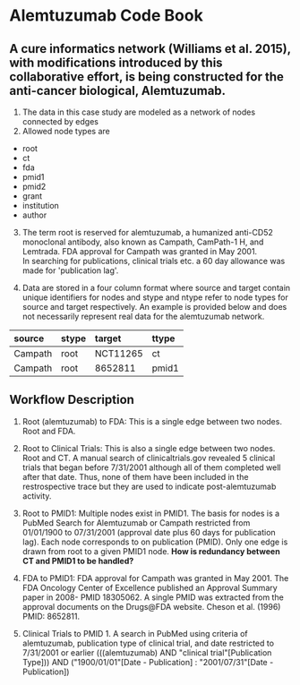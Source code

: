 #  Alemtuzumab Code Book

## A cure informatics network (Williams et al. 2015), with modifications introduced by this collaborative effort, is being constructed for the anti-cancer biological, Alemtuzumab. 

1. The data in this case study are modeled as a network of nodes connected by edges
2. Allowed node types are
  * root
  * ct
  * fda
  * pmid1
  * pmid2
  * grant
  * institution
  * author

3. The term root is reserved for alemtuzumab, a humanized anti-CD52 monoclonal antibody,  also known as Campath, CamPath-1 H, and Lemtrada. FDA approval for Campath was granted in May 2001.  
In searching for publications, clinical trials etc. a 60 day allowance was made for 'publication lag'.

4. Data are stored in a four column format where source and target contain unique identifiers for nodes and stype and ntype refer to node types for source and target respectively. An example 
is provided below and does not necessarily represent real data for the alemtuzumab network.

| source | stype | target | ttype |
|  :---   | :--- | :--- | :--- |
| Campath | root | NCT11265 | ct |
| Campath | root | 8652811  | pmid1 |

## Workflow Description

1. Root (alemtuzumab) to FDA: This is a single edge between two nodes. Root and FDA.

2. Root to Clinical Trials: This is also a single edge between two nodes. Root and CT. A 
manual search of clinicaltrials.gov revealed 5 clinical trials that began before 7/31/2001 
although all of them completed well after that date. Thus, none of them have been included in the restrospective trace but they are used to indicate post-alemtuzumab activity. 


3. Root to PMID1: Multiple nodes exist in PMID1. The basis for nodes is a PubMed
Search for Alemtuzumab or Campath restricted from 01/01/1900 to 07/31/2001 (approval date plus
60 days for publication lag). Each node corresponds to on publication (PMID). Only one edge 
is drawn from root to a given PMID1 node. **How is redundancy between CT and PMID1 to be handled?**

4. FDA to PMID1:  FDA approval for Campath was granted in May 2001. The FDA Oncology 
Center of  Excellence published an Approval Summary paper in 2008- PMID 18305062. A single 
PMID was  extracted from the approval documents on the Drugs@FDA website. Cheson et al. 
(1996) PMID: 8652811. 

5. Clinical Trials to PMID 1. A  search in PubMed using criteria of alemtuzumab, publication type of clinical trial, and date restricted to 7/31/2001 or earlier (((alemtuzumab) AND "clinical trial"[Publication Type])) AND ("1900/01/01"[Date - Publication] : "2001/07/31"[Date - Publication]) 











